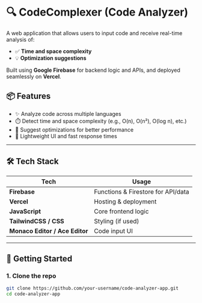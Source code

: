 # 🔍 CodeComplexer (Code Analyzer)

A web application that allows users to input code and receive real-time analysis of:
- ✅ **Time and space complexity**
- 💡 **Optimization suggestions**

Built using **Google Firebase** for backend logic and APIs, and deployed seamlessly on **Vercel**.




## 📦 Features

- ✨ Analyze code across multiple languages
- ⏱️ Detect time and space complexity (e.g., O(n), O(n²), O(log n), etc.)
- 🧠 Suggest optimizations for better performance
- 🧾 Lightweight UI and fast response times

---

## 🛠️ Tech Stack

| Tech       | Usage                           |
|------------|----------------------------------|
| **Firebase** | Functions & Firestore for API/data |
| **Vercel**   | Hosting & deployment            |
| **JavaScript** | Core frontend logic              |
| **TailwindCSS / CSS** | Styling (if used)              |
| **Monaco Editor / Ace Editor** | Code input UI  |

---

## 🚀 Getting Started

### 1. Clone the repo

```bash
git clone https://github.com/your-username/code-analyzer-app.git
cd code-analyzer-app
